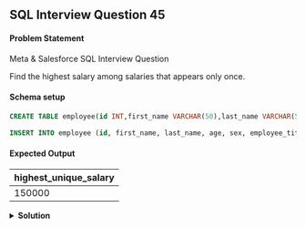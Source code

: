 ## SQL Interview Question 45

#### Problem Statement

<bold>Meta & Salesforce SQL Interview Question</bold>

Find the highest salary among salaries that appears only once.

#### Schema setup

```sql
CREATE TABLE employee(id INT,first_name VARCHAR(50),last_name VARCHAR(50),age INT,sex VARCHAR(1),employee_title VARCHAR(50),department VARCHAR(50),salary INT,target INT,bonus INT,email VARCHAR(100),city VARCHAR(50),address VARCHAR(100),manager_id INT);

INSERT INTO employee (id, first_name, last_name, age, sex, employee_title, department, salary, target, bonus, email, city, address, manager_id)VALUES(5, 'Max', 'George', 26, 'M', 'Sales', 'Sales', 1300, 200, 150, 'Max@company.com', 'California', '2638 Richards Avenue', 1),(13, 'Katty', 'Bond', 56, 'F', 'Manager', 'Management', 150000, 0, 300, 'Katty@company.com', 'Arizona', NULL, 1),(11, 'Richerd', 'Gear', 57, 'M', 'Manager', 'Management', 250000, 0, 300, 'Richerd@company.com', 'Alabama', NULL, 1),(10, 'Jennifer', 'Dion', 34, 'F', 'Sales', 'Sales', 1000, 200, 150, 'Jennifer@company.com', 'Alabama', NULL, 13),(19, 'George', 'Joe', 50, 'M', 'Manager', 'Management', 250000, 0, 300, 'George@company.com', 'Florida', '1003 Wyatt Street', 1),(18, 'Laila', 'Mark', 26, 'F', 'Sales', 'Sales', 1000, 200, 150, 'Laila@company.com', 'Florida', '3655 Spirit Drive', 11),(20, 'Sarrah', 'Bicky', 31, 'F', 'Senior Sales', 'Sales', 2000, 200, 150, 'Sarrah@company.com', 'Florida', '1176 Tyler Avenue', 19);
```

#### Expected Output

| highest_unique_salary |
|-----------------------|
| 150000                |

<details>
<summary><strong>Solution</strong></summary>

```sql
SELECT
   salary AS highest_unique_salary
FROM employee
GROUP BY salary
HAVING COUNT(salary) = 1
ORDER BY salary DESC
LIMIT 1;
```
</details>
